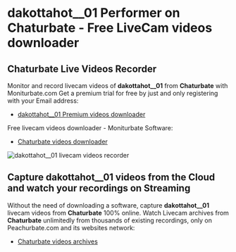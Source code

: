 # dakottahot__01 Performer on Chaturbate - Free LiveCam videos downloader

## Chaturbate Live Videos Recorder

Monitor and record livecam videos of **dakottahot__01** from **Chaturbate** with Moniturbate.com
Get a premium trial for free by just and only registering with your Email address:
* [dakottahot__01 Premium videos downloader](https://moniturbate.com/request-demo-licence-key.html)

Free livecam videos downloader - Moniturbate Software:
* [Chaturbate videos downloader](https://moniturbate.com/moniturbate-download-software.html)

![dakottahot__01 livecam videos recorder](https://peachurnet.com/templates/moniturbate-software.png)


## Capture dakottahot__01 videos from the Cloud and watch your recordings on Streaming

Without the need of downloading a software, capture **dakottahot__01** livecam videos from **Chaturbate** 100% online.
Watch Livecam archives from **Chaturbate** unlimitedly from thousands of existing recordings, only on Peachurbate.com and its websites network:
* [Chaturbate videos archives](https://peachurnet.com/)